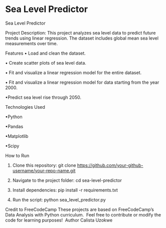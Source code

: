# Sea Level Predictor
Sea Level Predictor

Project Description: 
This project analyzes sea level data to predict future trends using linear regression. The dataset includes global mean sea level measurements over time.

Features
• Load and clean the dataset.

• Create scatter plots of sea level data.

• Fit and visualize a linear regression model for the entire dataset.

• Fit and visualize a linear regression model for data starting from the year 2000.

•Predict sea level rise through 2050.


Technologies Used

•Python

•Pandas

•Matplotlib

•Scipy


How to Run

1. Clone this repository:
git clone https://github.com/your-github-username/your-repo-name.git


2. Navigate to the project folder:
cd
sea-level-predictor


3. Install dependencies:
pip install -r requirements.txt


4. Run the script:
python sea_level_predictor.py


Credit to FreeCodeCamp
‎These projects are based on FreeCodeCamp’s Data Analysis with Python curriculum.
‎
‎Feel free to contribute or modify the code for learning purposes!
‎
‎Author
‎Calista Uzokwe 
